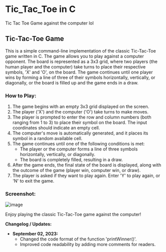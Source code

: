 # Tic_Tac_Toe in C
Tic Tac Toe Game against the computer lol 

## Tic-Tac-Toe Game

This is a simple command-line implementation of the classic Tic-Tac-Toe game written in C. The game allows you to play against a computer opponent. The board is represented as a 3x3 grid, where two players (the human player and the computer) take turns to place their respective symbols, 'X' and 'O', on the board. The game continues until one player wins by forming a line of three of their symbols horizontally, vertically, or diagonally, or the board is filled up and the game ends in a draw.

### How to Play:

1. The game begins with an empty 3x3 grid displayed on the screen.
2. The player ('X') and the computer ('O') take turns to make moves.
3. The player is prompted to enter the row and column numbers (both ranging from 1 to 3) to place their symbol on the board. The input coordinates should indicate an empty cell.
4. The computer's move is automatically generated, and it places its symbol in a random available cell.
5. The game continues until one of the following conditions is met:
   - The player or the computer forms a line of three symbols horizontally, vertically, or diagonally.
   - The board is completely filled, resulting in a draw.
6. After the game ends, the final state of the board is displayed, along with the outcome of the game (player win, computer win, or draw).
7. The player is asked if they want to play again. Enter 'Y' to play again, or 'N' to exit the game.

### Screenshot:

![image](https://github.com/MM120-i/Tic_Tac_Toe/assets/80307451/13b7ed56-28aa-4976-98b9-10e2c2cf7669)

Enjoy playing the classic Tic-Tac-Toe game against the computer!

**Changelog / Updates:**

- **September 02, 2023:**
  - Changed the code format of the function 'printWinner()'.
  - Improved code readability by adding more comments for readers.
